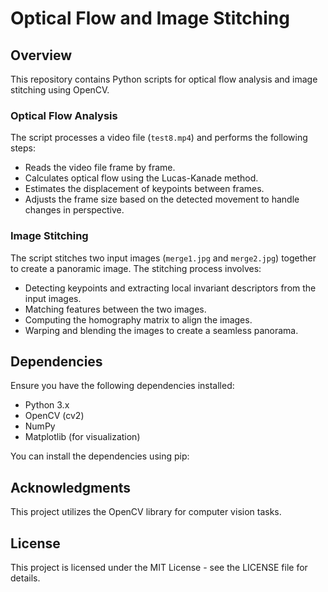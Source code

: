 # Optical Flow and Image Stitching

## Overview

This repository contains Python scripts for optical flow analysis and image stitching using OpenCV.

### Optical Flow Analysis

The script processes a video file (`test8.mp4`) and performs the following steps:

- Reads the video file frame by frame.
- Calculates optical flow using the Lucas-Kanade method.
- Estimates the displacement of keypoints between frames.
- Adjusts the frame size based on the detected movement to handle changes in perspective.

### Image Stitching

The script stitches two input images (`merge1.jpg` and `merge2.jpg`) together to create a panoramic image. The stitching process involves:

- Detecting keypoints and extracting local invariant descriptors from the input images.
- Matching features between the two images.
- Computing the homography matrix to align the images.
- Warping and blending the images to create a seamless panorama.

## Dependencies

Ensure you have the following dependencies installed:

- Python 3.x
- OpenCV (cv2)
- NumPy
- Matplotlib (for visualization)

You can install the dependencies using pip:

## Acknowledgments

This project utilizes the OpenCV library for computer vision tasks.

## License

This project is licensed under the MIT License - see the LICENSE file for details.
